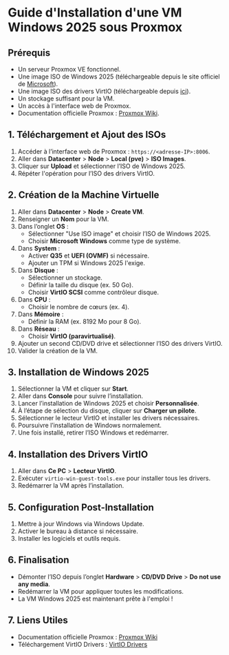 
# Guide d'Installation d'une VM Windows 2025 sous Proxmox

## Prérequis
- Un serveur Proxmox VE fonctionnel.
- Une image ISO de Windows 2025 (téléchargeable depuis le site officiel de [Microsoft](https://www.microsoft.com/fr-fr/evalcenter/evaluate-windows-server-2025)).
- Une image ISO des drivers VirtIO (téléchargeable depuis [ici](https://fedorapeople.org/groups/virt/virtio-win/direct-downloads/stable-virtio/)).
- Un stockage suffisant pour la VM.
- Un accès à l'interface web de Proxmox.
- Documentation officielle Proxmox : [Proxmox Wiki](https://pve.proxmox.com/wiki/Main_Page).

## 1. Téléchargement et Ajout des ISOs
1. Accéder à l’interface web de Proxmox : `https://<adresse-IP>:8006`.
2. Aller dans **Datacenter** > **Node** > **Local (pve)** > **ISO Images**.
3. Cliquer sur **Upload** et sélectionner l’ISO de Windows 2025.
4. Répéter l'opération pour l’ISO des drivers VirtIO.

## 2. Création de la Machine Virtuelle
1. Aller dans **Datacenter** > **Node** > **Create VM**.
2. Renseigner un **Nom** pour la VM.
3. Dans l’onglet **OS** :
   - Sélectionner "Use ISO image" et choisir l’ISO de Windows 2025.
   - Choisir **Microsoft Windows** comme type de système.
4. Dans **System** :
   - Activer **Q35** et **UEFI (OVMF)** si nécessaire.
   - Ajouter un TPM si Windows 2025 l'exige.
5. Dans **Disque** :
   - Sélectionner un stockage.
   - Définir la taille du disque (ex. 50 Go).
   - Choisir **VirtIO SCSI** comme contrôleur disque.
6. Dans **CPU** :
   - Choisir le nombre de cœurs (ex. 4).
7. Dans **Mémoire** :
   - Définir la RAM (ex. 8192 Mo pour 8 Go).
8. Dans **Réseau** :
   - Choisir **VirtIO (paravirtualisé)**.
9. Ajouter un second CD/DVD drive et sélectionner l’ISO des drivers VirtIO.
10. Valider la création de la VM.

## 3. Installation de Windows 2025
1. Sélectionner la VM et cliquer sur **Start**.
2. Aller dans **Console** pour suivre l’installation.
3. Lancer l’installation de Windows 2025 et choisir **Personnalisée**.
4. À l’étape de sélection du disque, cliquer sur **Charger un pilote**.
5. Sélectionner le lecteur VirtIO et installer les drivers nécessaires.
6. Poursuivre l’installation de Windows normalement.
7. Une fois installé, retirer l’ISO Windows et redémarrer.

## 4. Installation des Drivers VirtIO
1. Aller dans **Ce PC** > **Lecteur VirtIO**.
2. Exécuter `virtio-win-guest-tools.exe` pour installer tous les drivers.
3. Redémarrer la VM après l’installation.

## 5. Configuration Post-Installation
1. Mettre à jour Windows via Windows Update.
2. Activer le bureau à distance si nécessaire.
3. Installer les logiciels et outils requis.

## 6. Finalisation
- Démonter l’ISO depuis l’onglet **Hardware** > **CD/DVD Drive** > **Do not use any media**.
- Redémarrer la VM pour appliquer toutes les modifications.
- La VM Windows 2025 est maintenant prête à l'emploi !

## 7. Liens Utiles
- Documentation officielle Proxmox : [Proxmox Wiki](https://pve.proxmox.com/wiki/Main_Page)
- Téléchargement VirtIO Drivers : [VirtIO Drivers](https://fedorapeople.org/groups/virt/virtio-win/direct-downloads/stable-virtio/)
